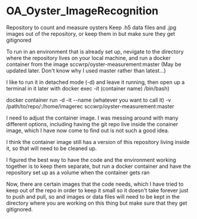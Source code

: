 # OA_Oyster_ImageRecognition
Repository to count and measure oysters
Keep .h5 data files and .jpg images out of the repository, or keep them in but make sure they get gitignored

To run in an environment that is already set up, nevigate to the directory where the repository lives on your local machine, and run a docker container from the image sccwrp/oyster-measurement:master (May be updated later. Don't know why I used master rather than latest...)

I like to run it in detached mode (-d) and leave it running, then open up a terminal in it later with docker exec -it (container name) /bin/bash)

docker container run -d -it --name (whatever you want to call it) -v /path/to/repo/:/home/imagerec sccwrp/oyster-measurement:master

I need to adjust the container image. I was messing around with many different options, including having the git repo live inside the conainer image, which I have now come to find out is not such a good idea.

I think the container image still has a version of this repository living inside it, so that will need to be cleaned up.

I figured the best way to have the code and the environment working together is to keep them separate, but run a docker container and have the repository set up as a volume when the container gets ran

Now, there are certain images that the code needs, which I have tried to keep out of the repo in order to keep it small so it doesn't take forever just to push and pull, so and images or data files will need to be kept in the directory where you are working on this thing but make sure that they get gitignored. 







